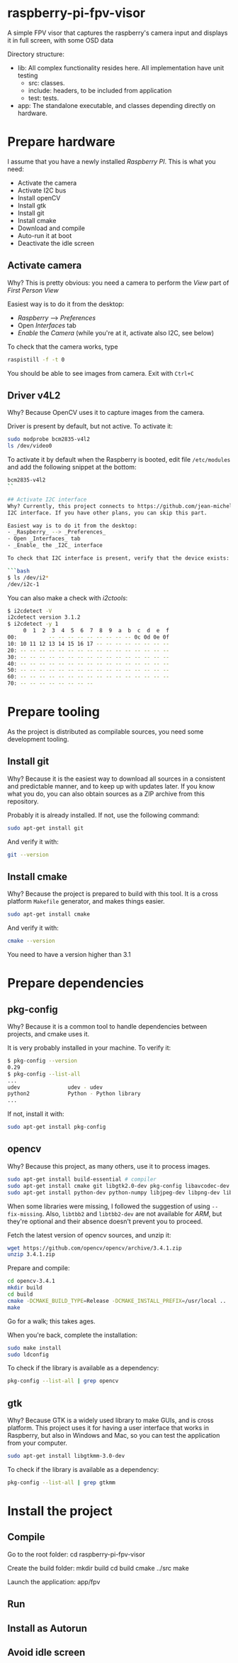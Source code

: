 # raspberry-pi-fpv-visor
A simple FPV visor that captures the raspberry's camera input and displays it in full screen, with some OSD data

Directory structure:
- lib: All complex functionality resides here. All implementation have unit testing
	- src: classes.
	- include: headers, to be included from application
	- test: tests.
- app: The standalone executable, and classes depending directly on hardware.

# Prepare hardware

I assume that you have a newly installed _Raspberry PI_. This is what you need:
- Activate the camera
- Activate I2C bus
- Install openCV
- Install gtk
- Install git
- Install cmake
- Download and compile
- Auto-run it at boot
- Deactivate the idle screen

## Activate camera
Why? This is pretty obvious: you need a camera to perform the _View_ part of _First Person View_

Easiest way is to do it from the desktop:
- _Raspberry_ --> _Preferences_
- Open _Interfaces_ tab
- _Enable_ the _Camera_ (while you're at it, activate also I2C, see below)

To check that the camera works, type
```bash
raspistill -f -t 0
```

You should be able to see images from camera. Exit with ``Ctrl+C``

## Driver v4L2
Why? Because OpenCV uses it to capture images from the camera.

Driver is present by default, but not active. To activate it:

```bash
sudo modprobe bcm2835-v4l2
ls /dev/video0
```

To activate it by default when the Raspberry is booted, edit file ``/etc/modules`` and add the
following snippet at the bottom:

```bash
bcm2835-v4l2
``

## Activate I2C interface
Why? Currently, this project connects to https://github.com/jean-michel-gonet/pic18f-bldc-controller.X using
I2C interface. If you have other plans, you can skip this part. 

Easiest way is to do it from the desktop:
- _Raspberry_ --> _Preferences_
- Open _Interfaces_ tab
- _Enable_ the _I2C_ interface

To check that I2C interface is present, verify that the device exists:

```bash
$ ls /dev/i2*
/dev/i2c-1
```

You can also make a check with _i2ctools_:

```bash
$ i2cdetect -V
i2cdetect version 3.1.2
$ i2cdetect -y 1
     0  1  2  3  4  5  6  7  8  9  a  b  c  d  e  f
00:          -- -- -- -- -- -- -- -- -- 0c 0d 0e 0f 
10: 10 11 12 13 14 15 16 17 -- -- -- -- -- -- -- -- 
20: -- -- -- -- -- -- -- -- -- -- -- -- -- -- -- -- 
30: -- -- -- -- -- -- -- -- -- -- -- -- -- -- -- -- 
40: -- -- -- -- -- -- -- -- -- -- -- -- -- -- -- -- 
50: -- -- -- -- -- -- -- -- -- -- -- -- -- -- -- -- 
60: -- -- -- -- -- -- -- -- -- -- -- -- -- -- -- -- 
70: -- -- -- -- -- -- -- --
```

# Prepare tooling
As the project is distributed as compilable sources, you need some development tooling.

## Install git
Why? Because it is the easiest way to download all sources in a consistent and predictable manner, and to keep up
with updates later. If you know what you do, you can also obtain sources as a ZIP archive from this repository. 

Probably it is already installed. If not, use the following command:

```bash
sudo apt-get install git
```

And verify it with:
```bash
git --version
```

## Install cmake
Why? Because the project is prepared to build with this tool. It is a cross platform ``Makefile`` generator, 
and makes things easier.

```bash
sudo apt-get install cmake
```

And verify it with:
```bash
cmake --version
```

You need to have a version higher than 3.1


# Prepare dependencies

## pkg-config
Why? Because it is a common tool to handle dependencies between projects, and cmake uses it.

It is very probably installed in your machine. To verify it:

```bash
$ pkg-config --version
0.29
$ pkg-config --list-all
...
udev               udev - udev
python2            Python - Python library
...
```

If not, install it with:

```bash
sudo apt-get install pkg-config
```

## opencv
Why? Because this project, as many others, use it to process images.

```bash
sudo apt-get install build-essential # compiler
sudo apt-get install cmake git libgtk2.0-dev pkg-config libavcodec-dev libavformat-dev libswscale-dev # required
sudo apt-get install python-dev python-numpy libjpeg-dev libpng-dev libtiff-dev libjasper-dev libdc1394-22-dev # optional
```

When some libraries were missing, I followed the suggestion of using ``--fix-missing``. Also, ``libtbb2`` and 
``libtbb2-dev`` are not available for _ARM_, but they're optional and their absence doesn't prevent you to proceed.

Fetch the latest version of opencv sources, and unzip it:

```bash
wget https://github.com/opencv/opencv/archive/3.4.1.zip
unzip 3.4.1.zip
```

Prepare and compile:

```bash
cd opencv-3.4.1
mkdir build
cd build
cmake -DCMAKE_BUILD_TYPE=Release -DCMAKE_INSTALL_PREFIX=/usr/local ..
make
```

Go for a walk; this takes ages.

When you're back, complete the installation:

```bash
sudo make install
sudo ldconfig
```

To check if the library is available as a dependency:

```bash
pkg-config --list-all | grep opencv
```

## gtk
Why? Because GTK is a widely used library to make GUIs, and is cross platform. This project uses it for having a user
interface that works in Raspberry, but also in Windows and Mac, so you can test the application from your computer.

```bash
sudo apt-get install libgtkmm-3.0-dev
```

To check if the library is available as a dependency:

```bash
pkg-config --list-all | grep gtkmm
```

# Install the project

## Compile


Go to the root folder:
cd raspberry-pi-fpv-visor

Create the build folder:
mkdir build
cd build
cmake ../src
make

Launch the application:
app/fpv

## Run

## Install as Autorun

## Avoid idle screen
